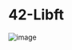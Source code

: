 # 42-Libft
![image](https://github.com/beedir/42-Libft/assets/126709371/38bef409-34f7-43aa-ac15-0d664ed00afd)
